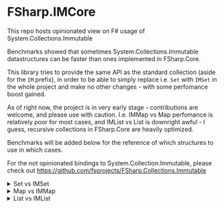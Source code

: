 # FSharp.IMCore


This repo hosts opinionated view on F# usage of System.Collections.Immutable

Benchmarks showed that sometimes System.Collections.Immutable datastructures can be faster than ones implemented in FSharp.Core.

This library tries to provide the same API as the standard collection (aside for the `IM` prefix),
in order to be able to simply replace i.e. `Set` with `IMSet` in the whole project and make no other changes - with some perfomance boost gained.

As of right now, the project is in very early stage - contributions are welcome, and please use with caution.
I.e. IMMap vs Map perfomance is relatively poor for most cases, and IMList vs List is downright awful - I guess,
recursive collections in FSharp.Core are heavily optimized.


Benchmarks will be added below for the reference of which structures to use in which cases.


For the not opinionated bindings to System.Collection.Immutable, please check out https://github.com/fsprojects/FSharp.Collections.Immutable


<details>
<summary>Set vs IMSet</summary>

BenchmarkDotNet=v0.12.1, OS=nixos 20.09.3072.d4c29df154d
AMD Ryzen 3 2200G with Radeon Vega Graphics, 1 CPU, 4 logical and 4 physical cores
.NET Core SDK=3.1.102
[Host]     : .NET Core 3.1.2 (CoreCLR 4.700.20.6602, CoreFX 4.700.20.6702), X64 RyuJIT DEBUG
DefaultJob : .NET Core 3.1.2 (CoreCLR 4.700.20.6602, CoreFX 4.700.20.6702), X64 RyuJIT



|          Method |     N |             Mean |          Error |         StdDev |           Median |     Gen 0 |    Gen 1 |   Gen 2 | Allocated |
|---------------- |------ |-----------------:|---------------:|---------------:|-----------------:|----------:|---------:|--------:|----------:|
|       SetForAll |  1000 |         16.08 ns |       0.231 ns |       0.216 ns |         16.13 ns |    0.0115 |        - |       - |      24 B |
|     IMSetForAll |  1000 |        270.38 ns |       1.094 ns |       0.969 ns |        270.68 ns |    0.0420 |        - |       - |      88 B |
|   SetDifference |  1000 |    638,240.72 ns |   8,564.070 ns |   8,010.837 ns |    637,735.67 ns |  221.6797 |        - |       - |  465161 B |
| IMSetDifference |  1000 |    229,191.16 ns |     343.928 ns |     321.710 ns |    229,161.10 ns |         - |        - |       - |       1 B |
|         SetFold |  1000 |      9,936.09 ns |      53.423 ns |      47.358 ns |      9,920.31 ns |         - |        - |       - |      24 B |
|       IMSetFold |  1000 |     36,537.19 ns |      89.261 ns |      79.127 ns |     36,521.34 ns |         - |        - |       - |      24 B |
|          SetMap |  1000 |  1,153,679.89 ns |   2,763.766 ns |   2,307.870 ns |  1,154,359.69 ns |  191.4063 |  62.5000 |       - |  612952 B |
|        IMSetMap |  1000 |  1,127,735.54 ns |   5,658.766 ns |   5,293.213 ns |  1,127,423.93 ns |   48.8281 |  15.6250 |       - |  152815 B |
|       SetFilter |  1000 |    284,150.33 ns |   1,112.588 ns |     986.280 ns |    284,117.52 ns |  122.0703 |        - |       - |  255352 B |
|     IMSetFilter |  1000 |     71,234.71 ns |     368.548 ns |     326.708 ns |     71,151.86 ns |   14.8926 |        - |       - |   31329 B |
|        SetUnion |  1000 |    353,585.43 ns |   3,506.017 ns |   2,927.683 ns |    353,827.74 ns |  128.4180 |  27.8320 |       - |  301109 B |
|      IMSetUnion |  1000 |    428,262.48 ns |   3,606.901 ns |   3,011.926 ns |    426,950.56 ns |   32.2266 |   9.7656 |       - |   88930 B |
|    SetIntersect |  1000 |    100,451.52 ns |   1,293.553 ns |   1,209.990 ns |    100,099.63 ns |         - |        - |       - |      41 B |
|  IMSetIntersect |  1000 |    107,315.81 ns |     198.017 ns |     165.353 ns |    107,292.11 ns |         - |        - |       - |         - |
|    SetSingleton |  1000 |         47.28 ns |       0.194 ns |       0.182 ns |         47.22 ns |    0.0458 |        - |       - |      96 B |
|  IMSetSingleton |  1000 |         48.90 ns |       0.218 ns |       0.204 ns |         48.89 ns |    0.0534 |        - |       - |     112 B |
|       SetMinMax |  1000 |        216.76 ns |       2.723 ns |       2.547 ns |        217.02 ns |    0.0682 |        - |       - |     144 B |
|     IMSetMinMax |  1000 |         34.53 ns |       0.513 ns |       0.480 ns |         34.40 ns |    0.0229 |        - |       - |      48 B |
|       SetForAll | 10000 |         18.29 ns |       0.185 ns |       0.155 ns |         18.30 ns |    0.0115 |        - |       - |      24 B |
|     IMSetForAll | 10000 |        288.84 ns |       2.641 ns |       2.342 ns |        288.39 ns |    0.0420 |        - |       - |      88 B |
|   SetDifference | 10000 |  9,845,725.74 ns | 103,772.106 ns |  97,068.492 ns |  9,842,999.66 ns | 2265.6250 | 156.2500 |       - | 6310175 B |
| IMSetDifference | 10000 |  2,755,101.43 ns |   7,131.423 ns |   5,955.061 ns |  2,753,755.46 ns |         - |        - |       - |       5 B |
|         SetFold | 10000 |    127,573.64 ns |   2,517.750 ns |   2,585.544 ns |    127,142.54 ns |         - |        - |       - |      24 B |
|       IMSetFold | 10000 |    360,786.82 ns |   7,162.562 ns |  20,665.630 ns |    348,043.52 ns |         - |        - |       - |      24 B |
|          SetMap | 10000 | 18,884,674.81 ns | 173,084.546 ns | 161,903.391 ns | 18,901,833.47 ns | 1281.2500 | 281.2500 | 31.2500 | 7882741 B |
|        IMSetMap | 10000 | 16,169,923.44 ns | 283,376.699 ns | 251,206.062 ns | 16,175,684.92 ns |  281.2500 | 125.0000 | 31.2500 | 1622417 B |
|       SetFilter | 10000 |  5,002,166.88 ns |  83,849.734 ns |  65,464.357 ns |  5,008,663.07 ns |  765.6250 | 218.7500 |       - | 3289264 B |
|     IMSetFilter | 10000 |    770,925.11 ns |   2,813.408 ns |   2,494.013 ns |    771,410.78 ns |   65.4297 |  32.2266 |       - |  374676 B |
|        SetUnion | 10000 |  5,442,792.93 ns |  31,265.446 ns |  29,245.717 ns |  5,441,127.00 ns |  476.5625 | 234.3750 |       - | 2989570 B |
|      IMSetUnion | 10000 |  5,536,512.97 ns |  15,228.403 ns |  12,716.406 ns |  5,535,520.78 ns |  140.6250 |  70.3125 |       - |  894379 B |
|    SetIntersect | 10000 |  1,294,106.96 ns |  24,986.020 ns |  23,371.938 ns |  1,304,279.36 ns |         - |        - |       - |      41 B |
|  IMSetIntersect | 10000 |  1,161,626.85 ns |   3,886.387 ns |   3,245.310 ns |  1,161,796.52 ns |         - |        - |       - |      81 B |
|    SetSingleton | 10000 |         45.63 ns |       0.194 ns |       0.182 ns |         45.70 ns |    0.0459 |        - |       - |      96 B |
|  IMSetSingleton | 10000 |         47.95 ns |       0.540 ns |       0.643 ns |         47.78 ns |    0.0535 |        - |       - |     112 B |
|       SetMinMax | 10000 |        255.67 ns |       4.441 ns |       3.937 ns |        253.43 ns |    0.0687 |        - |       - |     144 B |
|     IMSetMinMax | 10000 |         46.81 ns |       1.010 ns |       1.081 ns |         46.59 ns |    0.0229 |        - |       - |      48 B |


</details>

<details>
<summary>Map vs IMMap</summary>


BenchmarkDotNet=v0.12.1, OS=nixos 20.09.3072.d4c29df154d
AMD Ryzen 3 2200G with Radeon Vega Graphics, 1 CPU, 4 logical and 4 physical cores
.NET Core SDK=3.1.102
[Host]     : .NET Core 3.1.2 (CoreCLR 4.700.20.6602, CoreFX 4.700.20.6702), X64 RyuJIT DEBUG
DefaultJob : .NET Core 3.1.2 (CoreCLR 4.700.20.6602, CoreFX 4.700.20.6702), X64 RyuJIT



|      Method |     N |           Mean |       Error |      StdDev |   Gen 0 |   Gen 1 | Gen 2 | Allocated |
|------------ |------ |---------------:|------------:|------------:|--------:|--------:|------:|----------:|
|   MapForAll |  1000 |       135.0 ns |     0.48 ns |     0.40 ns |  0.0114 |       - |     - |      24 B |
| IMMapForAll |  1000 |       541.7 ns |     1.72 ns |     1.61 ns |  0.0954 |       - |     - |     200 B |
|     MapFold |  1000 |     8,544.7 ns |    15.31 ns |    14.32 ns |       - |       - |     - |      24 B |
|   IMMapFold |  1000 |   101,637.8 ns |   365.66 ns |   324.15 ns |       - |       - |     - |      25 B |
|      MapMap |  1000 |    83,155.9 ns |   510.71 ns |   477.72 ns | 37.7197 |  4.1504 |     - |   81712 B |
|    IMMapMap |  1000 |   480,002.0 ns | 3,065.20 ns | 2,393.10 ns | 34.6680 |  9.2773 |     - |   92040 B |
|   MapFilter |  1000 |    44,084.0 ns |   186.23 ns |   155.51 ns | 10.6812 |       - |     - |   22456 B |
| IMMapFilter |  1000 |   110,120.3 ns |   197.71 ns |   165.10 ns |       - |       - |     - |      80 B |
|   MapForAll | 10000 |       128.7 ns |     0.39 ns |     0.37 ns |  0.0114 |       - |     - |      24 B |
| IMMapForAll | 10000 |       758.6 ns |     7.64 ns |     7.14 ns |  0.0954 |       - |     - |     200 B |
|     MapFold | 10000 |    30,517.7 ns |   106.01 ns |    93.97 ns |       - |       - |     - |      24 B |
|   IMMapFold | 10000 |   336,326.8 ns |   544.78 ns |   509.59 ns |       - |       - |     - |      29 B |
|      MapMap | 10000 |   328,955.9 ns |   737.01 ns |   615.44 ns | 55.1758 | 24.4141 |     - |  294248 B |
|    IMMapMap | 10000 | 1,906,479.9 ns | 3,067.23 ns | 2,869.09 ns | 56.6406 | 27.3438 |     - |  338280 B |
|   MapFilter | 10000 |   127,451.6 ns |   209.50 ns |   195.97 ns | 27.0996 |       - |     - |   56738 B |
| IMMapFilter | 10000 |   355,830.2 ns |   642.02 ns |   536.12 ns |       - |       - |     - |      80 B |

</details>

<details>
<summary>List vs IMList</summary>
BenchmarkDotNet=v0.12.1, OS=nixos 20.09.3072.d4c29df154d
AMD Ryzen 3 2200G with Radeon Vega Graphics, 1 CPU, 4 logical and 4 physical cores
.NET Core SDK=3.1.102
  [Host]     : .NET Core 3.1.2 (CoreCLR 4.700.20.6602, CoreFX 4.700.20.6702), X64 RyuJIT DEBUG
  DefaultJob : .NET Core 3.1.2 (CoreCLR 4.700.20.6602, CoreFX 4.700.20.6702), X64 RyuJIT

|          Method |     N |             Mean |          Error |         StdDev |           Median |     Gen 0 |    Gen 1 | Gen 2 | Allocated |
|---------------- |------ |-----------------:|---------------:|---------------:|-----------------:|----------:|---------:|------:|----------:|
|      ListForAll |  1000 |         7.981 ns |      0.0316 ns |      0.0280 ns |         7.970 ns |    0.0115 |        - |     - |      24 B |
|    IMListForAll |  1000 |       291.269 ns |      1.2885 ns |      1.2053 ns |       291.041 ns |    0.0534 |        - |     - |     112 B |
|      ListChoose |  1000 |    13,099.979 ns |     59.8523 ns |     49.9794 ns |    13,120.944 ns |   13.6108 |        - |     - |   28472 B |
|    IMListChoose |  1000 |   115,103.707 ns |    253.9486 ns |    225.1188 ns |   115,133.916 ns |   17.2119 |        - |     - |   36096 B |
|   IMListChoose2 |  1000 |    78,118.902 ns |    371.6425 ns |    347.6346 ns |    78,190.805 ns |   21.4844 |        - |     - |   44977 B |
|      ListFilter |  1000 |    10,583.587 ns |    187.5933 ns |    166.2966 ns |    10,546.906 ns |    7.6904 |        - |     - |   16088 B |
|    IMListFilter |  1000 |   227,469.048 ns |  1,090.5114 ns |  1,020.0651 ns |   226,954.808 ns |   14.6484 |        - |     - |   31002 B |
|        ListSkip |  1000 |        15.870 ns |      0.0386 ns |      0.0361 ns |        15.871 ns |         - |        - |     - |         - |
|      IMListSkip |  1000 |       999.828 ns |      1.9672 ns |      1.7439 ns |       999.532 ns |    0.2861 |        - |     - |     600 B |
|     ListSplitAt |  1000 |       835.706 ns |     16.2939 ns |     15.2413 ns |       829.343 ns |    1.5450 |        - |     - |    3232 B |
|   IMListSplitAt |  1000 |   109,252.525 ns |    281.4130 ns |    249.4653 ns |   109,235.328 ns |   22.0947 |        - |     - |   46209 B |
|        ListFold |  1000 |     1,655.325 ns |      0.4855 ns |      0.4054 ns |     1,655.340 ns |    0.0114 |        - |     - |      24 B |
|      IMListFold |  1000 |    36,502.616 ns |    167.2960 ns |    156.4888 ns |    36,460.795 ns |         - |        - |     - |      24 B |
|      ListReduce |  1000 |     1,781.776 ns |     35.0616 ns |     70.8261 ns |     1,817.561 ns |    0.0114 |        - |     - |      24 B |
|    IMListReduce |  1000 |    48,437.398 ns |    234.8416 ns |    219.6709 ns |    48,494.133 ns |    0.0610 |        - |     - |     184 B |
|         ListMap |  1000 |   124,002.923 ns |  2,285.7379 ns |  4,771.1861 ns |   123,511.850 ns |   40.5273 |  13.1836 |     - |  119992 B |
|       IMListMap |  1000 |   183,821.216 ns |    728.1183 ns |    681.0823 ns |   183,944.574 ns |   45.6543 |  14.4043 |     - |  144225 B |
|      ListAppend |  1000 |    12,014.536 ns |    239.5601 ns |    605.3989 ns |    12,221.564 ns |   15.2893 |        - |     - |   32000 B |
|    IMListAppend |  1000 |     1,318.064 ns |     26.3850 ns |     54.4896 ns |     1,282.044 ns |    0.4845 |        - |     - |    1016 B |
|   ListSingleton |  1000 |        19.883 ns |      0.1366 ns |      0.1278 ns |        19.838 ns |    0.0305 |        - |     - |      64 B |
| IMListSingleton |  1000 |        51.879 ns |      0.1992 ns |      0.1863 ns |        51.792 ns |    0.0496 |        - |     - |     104 B |
|         ListSum |  1000 |     1,181.593 ns |     10.0205 ns |      7.8234 ns |     1,182.945 ns |         - |        - |     - |         - |
|       IMListSum |  1000 |    31,356.484 ns |    188.7420 ns |    176.5494 ns |    31,443.292 ns |         - |        - |     - |         - |
|       ListSumBy |  1000 |     1,135.048 ns |     22.3855 ns |     26.6484 ns |     1,131.977 ns |         - |        - |     - |         - |
|     IMListSumBy |  1000 |    35,293.943 ns |     73.3893 ns |     68.6484 ns |    35,304.447 ns |         - |        - |     - |         - |
|    ListContains |  1000 |    39,835.361 ns |    270.3180 ns |    225.7277 ns |    39,792.437 ns |   22.9492 |        - |     - |   47999 B |
|  IMListContains |  1000 |    40,538.465 ns |    780.5541 ns |    730.1308 ns |    40,505.778 ns |         - |        - |     - |         - |
|        ListInit |  1000 |   191,722.961 ns |    204.6206 ns |    191.4022 ns |   191,755.327 ns |   15.1367 |        - |     - |   32027 B |
|      IMListInit |  1000 |   326,264.248 ns |  1,449.4267 ns |  1,355.7946 ns |   326,144.770 ns |   22.9492 |        - |     - |   48072 B |
|     ListTryFind |  1000 |        28.426 ns |      0.0975 ns |      0.0864 ns |        28.414 ns |    0.0229 |        - |     - |      48 B |
|   IMListTryFind |  1000 |       446.718 ns |      1.7390 ns |      1.5416 ns |       447.124 ns |    0.0648 |        - |     - |     136 B |
|     ListTryPick |  1000 |     1,943.221 ns |      0.6993 ns |      0.6199 ns |     1,943.181 ns |    0.0114 |        - |     - |      24 B |
|   IMListTryPick |  1000 |   217,044.028 ns |  1,530.3786 ns |  1,356.6407 ns |   217,415.574 ns |  155.7617 |        - |     - |  325969 B |
|      ListForAll | 10000 |         8.368 ns |      0.2016 ns |      0.2071 ns |         8.432 ns |    0.0115 |        - |     - |      24 B |
|    IMListForAll | 10000 |       329.538 ns |      1.2781 ns |      1.0673 ns |       329.340 ns |    0.0534 |        - |     - |     112 B |
|      ListChoose | 10000 |   212,257.603 ns |    546.8742 ns |    484.7897 ns |   212,096.262 ns |   60.3027 |  26.1230 |     - |  285010 B |
|    IMListChoose | 10000 | 1,395,521.969 ns |  3,398.8323 ns |  3,179.2698 ns | 1,394,403.982 ns |   62.5000 |  31.2500 |     - |  360384 B |
|   IMListChoose2 | 10000 |   837,826.524 ns |  3,308.0439 ns |  2,932.4948 ns |   838,107.884 ns |   86.9141 |  42.9688 |     - |  462585 B |
|      ListFilter | 10000 |   135,438.251 ns |    778.5044 ns |    728.2135 ns |   135,575.125 ns |   34.4238 |  15.8691 |     - |  162040 B |
|    IMListFilter | 10000 | 2,695,716.586 ns |  8,110.9267 ns |  7,190.1253 ns | 2,697,162.320 ns |   74.2188 |  31.2500 |     - |  340617 B |
|        ListSkip | 10000 |        15.873 ns |      0.0437 ns |      0.0408 ns |        15.863 ns |         - |        - |     - |         - |
|      IMListSkip | 10000 |     1,419.285 ns |      4.9647 ns |      4.6440 ns |     1,419.321 ns |    0.4234 |        - |     - |     888 B |
|     ListSplitAt | 10000 |       825.862 ns |     10.6224 ns |      9.9362 ns |       823.962 ns |    1.5450 |        - |     - |    3232 B |
|   IMListSplitAt | 10000 | 1,445,903.808 ns |  3,497.6628 ns |  3,100.5870 ns | 1,446,642.225 ns |  224.6094 |        - |     - |  478936 B |
|        ListFold | 10000 |    16,368.057 ns |      3.0471 ns |      2.3789 ns |    16,368.238 ns |         - |        - |     - |      24 B |
|      IMListFold | 10000 |   350,708.865 ns |  2,996.9287 ns |  2,502.5712 ns |   350,891.761 ns |         - |        - |     - |      24 B |
|      ListReduce | 10000 |    16,413.232 ns |     21.4287 ns |     20.0444 ns |    16,409.891 ns |         - |        - |     - |      24 B |
|    IMListReduce | 10000 |   474,313.334 ns |  1,187.0104 ns |    991.2075 ns |   474,254.945 ns |         - |        - |     - |     189 B |
|         ListMap | 10000 | 1,585,333.988 ns |  4,693.6992 ns |  4,390.4891 ns | 1,584,870.570 ns |  191.4063 |  95.7031 |     - | 1199617 B |
|       IMListMap | 10000 | 2,560,163.563 ns | 10,041.1592 ns |  9,392.5065 ns | 2,556,900.688 ns |  230.4688 | 113.2813 |     - | 1439754 B |
|      ListAppend | 10000 |   169,355.926 ns |    497.7907 ns |    465.6337 ns |   169,292.731 ns |   51.5137 |  25.6348 |     - |  320003 B |
|    IMListAppend | 10000 |     2,354.902 ns |      6.7771 ns |      6.0078 ns |     2,354.560 ns |    0.6905 |        - |     - |    1448 B |
|   ListSingleton | 10000 |        19.841 ns |      0.0797 ns |      0.0706 ns |        19.839 ns |    0.0305 |        - |     - |      64 B |
| IMListSingleton | 10000 |        52.006 ns |      0.6046 ns |      0.5048 ns |        51.870 ns |    0.0496 |        - |     - |     104 B |
|         ListSum | 10000 |    11,331.306 ns |     83.6743 ns |     78.2690 ns |    11,308.454 ns |         - |        - |     - |         - |
|       IMListSum | 10000 |   317,963.375 ns |    552.8468 ns |    461.6521 ns |   318,028.810 ns |         - |        - |     - |       3 B |
|       ListSumBy | 10000 |    11,073.473 ns |     78.3062 ns |     69.4164 ns |    11,057.138 ns |         - |        - |     - |         - |
|     IMListSumBy | 10000 |   319,061.164 ns |    272.1823 ns |    227.2846 ns |   319,113.925 ns |         - |        - |     - |         - |
|    ListContains | 10000 |   405,510.339 ns |  2,259.4064 ns |  2,113.4502 ns |   404,869.468 ns |  229.4922 |        - |     - |  480001 B |
|  IMListContains | 10000 |   357,344.977 ns |    415.4500 ns |    324.3560 ns |   357,347.705 ns |         - |        - |     - |       3 B |
|        ListInit | 10000 |   190,739.865 ns |    315.8135 ns |    295.4121 ns |   190,762.974 ns |   15.1367 |        - |     - |   32024 B |
|      IMListInit | 10000 |   323,333.401 ns |  1,270.9053 ns |  1,188.8056 ns |   323,405.339 ns |   22.9492 |        - |     - |   48072 B |
|     ListTryFind | 10000 |        20.761 ns |      0.0857 ns |      0.0801 ns |        20.764 ns |    0.0229 |        - |     - |      48 B |
|   IMListTryFind | 10000 |       530.851 ns |      1.2373 ns |      1.1574 ns |       531.061 ns |    0.0648 |        - |     - |     136 B |
|     ListTryPick | 10000 |    19,244.348 ns |      3.1145 ns |      2.7609 ns |    19,243.698 ns |         - |        - |     - |      24 B |
|   IMListTryPick | 10000 | 3,227,740.197 ns | 20,811.8336 ns | 19,467.4021 ns | 3,231,371.820 ns | 2296.8750 |        - |     - | 4807728 B |
</details>